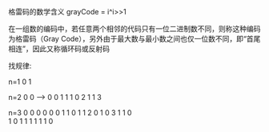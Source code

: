 格雷码的数学含义
grayCode = i^i>>1

在一组数的编码中，若任意两个相邻的代码只有一位二进制数不同，则称这种编码为格雷码（Gray Code），另外由于最大数与最小数之间也仅一位数不同，即“首尾相连”，因此又称循环码或反射码




找规律:


n=1    0
       1



n=2    0 0        -->   0
       0 1              1
       1 0              2
       1 1              3


n=3    0 0 0            0
       0 0 1            1
       0 1 1            2 
       0 1 0            3
       1 1 0            
       1 0 1
       1 1 1
       1 1 0




